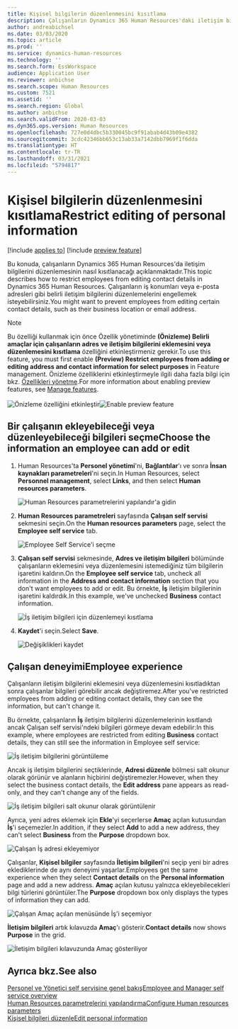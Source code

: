 ```yaml
---
title: Kişisel bilgilerin düzenlenmesini kısıtlama
description: Çalışanların Dynamics 365 Human Resources'daki iletişim bilgilerini düzenlemelerini kısıtlayın.
author: andreabichsel
ms.date: 03/03/2020
ms.topic: article
ms.prod: ''
ms.service: dynamics-human-resources
ms.technology: ''
ms.search.form: EssWorkspace
audience: Application User
ms.reviewer: anbichse
ms.search.scope: Human Resources
ms.custom: 7521
ms.assetid: ''
ms.search.region: Global
ms.author: anbichse
ms.search.validFrom: 2020-03-03
ms.dyn365.ops.version: Human Resources
ms.openlocfilehash: 727e0d4dbc5b330045bc9f91abab4d43b09e4382
ms.sourcegitcommit: 3cdc42346bb653c13ab33a7142dbb7969f1f6dda
ms.translationtype: HT
ms.contentlocale: tr-TR
ms.lasthandoff: 03/31/2021
ms.locfileid: "5794817"
---
```

# <a name="restrict-editing-of-personal-information"></a><span data-ttu-id="89fae-103">Kişisel bilgilerin düzenlenmesini kısıtlama</span><span class="sxs-lookup"><span data-stu-id="89fae-103">Restrict editing of personal information</span></span>

[!include [applies to](../includes/applies-to-hr.md)]
[!include [preview feature](./includes/preview-feature.md)]

<span data-ttu-id="89fae-104">Bu konuda, çalışanların Dynamics 365 Human Resources'da iletişim bilgilerini düzenlemesinin nasıl kısıtlanacağı açıklanmaktadır.</span><span class="sxs-lookup"><span data-stu-id="89fae-104">This topic describes how to restrict employees from editing contact details in Dynamics 365 Human Resources.</span></span> <span data-ttu-id="89fae-105">Çalışanların iş konumları veya e-posta adresleri gibi belirli iletişim bilgilerini düzenlemelerini engellemek isteyebilirsiniz.</span><span class="sxs-lookup"><span data-stu-id="89fae-105">You might want to prevent employees from editing certain contact details, such as their business location or email address.</span></span>

> [!NOTE]
> <span data-ttu-id="89fae-106">Bu özelliği kullanmak için önce Özellik yönetiminde **(Önizleme) Belirli amaçlar için çalışanların adres ve iletişim bilgilerini eklemesini veya düzenlemesini kısıtlama** özelliğini etkinleştirmeniz gerekir.</span><span class="sxs-lookup"><span data-stu-id="89fae-106">To use this feature, you must first enable **(Preview) Restrict employees from adding or editing address and contact information for select purposes** in Feature management.</span></span> <span data-ttu-id="89fae-107">Önizleme özelliklerini etkinleştirmeyle ilgili daha fazla bilgi için bkz. [Özellikleri yönetme](hr-admin-manage-features.md).</span><span class="sxs-lookup"><span data-stu-id="89fae-107">For more information about enabling preview features, see [Manage features](hr-admin-manage-features.md).</span></span><br><br><span data-ttu-id="89fae-108">![Önizleme özelliğini etkinleştir](./media/hr-employee-self-service-restrict-enable.png)</span><span class="sxs-lookup"><span data-stu-id="89fae-108">![Enable preview feature](./media/hr-employee-self-service-restrict-enable.png)</span></span>

## <a name="choose-the-information-an-employee-can-add-or-edit"></a><span data-ttu-id="89fae-109">Bir çalışanın ekleyebileceği veya düzenleyebileceği bilgileri seçme</span><span class="sxs-lookup"><span data-stu-id="89fae-109">Choose the information an employee can add or edit</span></span>

1. <span data-ttu-id="89fae-110">Human Resources'ta **Personel yönetimi**'ni, **Bağlantılar**'ı ve sonra **İnsan kaynakları parametreleri**'ni seçin.</span><span class="sxs-lookup"><span data-stu-id="89fae-110">In Human Resources, select **Personnel management**, select **Links**, and then select **Human resources parameters**.</span></span>

   ![Human Resources parametrelerini yapılandır'a gidin](./media/hr-employee-self-service-human-resources-parameters.png)

2. <span data-ttu-id="89fae-112">**Human Resources parametreleri** sayfasında **Çalışan self servisi** sekmesini seçin.</span><span class="sxs-lookup"><span data-stu-id="89fae-112">On the **Human resources parameters** page, select the **Employee self service** tab.</span></span>

   ![Employee Self Service'i seçme](./media/hr-employee-self-service-tab.png)

3. <span data-ttu-id="89fae-114">**Çalışan self servisi** sekmesinde, **Adres ve iletişim bilgileri** bölümünde çalışanların eklemesini veya düzenlemesini istemediğiniz tüm bilgilerin işaretini kaldırın.</span><span class="sxs-lookup"><span data-stu-id="89fae-114">On the **Employee self service** tab, uncheck all information in the **Address and contact information** section that you don't want employees to add or edit.</span></span> <span data-ttu-id="89fae-115">Bu örnekte, **İş** iletişim bilgilerinin işaretini kaldırdık.</span><span class="sxs-lookup"><span data-stu-id="89fae-115">In this example, we've unchecked **Business** contact information.</span></span>

   ![İş iletişim bilgileri için düzenlemeyi kısıtlama](./media/hr-employee-self-service-restrict-business.png)

4. <span data-ttu-id="89fae-117">**Kaydet**'i seçin.</span><span class="sxs-lookup"><span data-stu-id="89fae-117">Select **Save**.</span></span>

   ![Değişiklikleri kaydet](./media/hr-employee-self-service-restrict-save.png)

## <a name="employee-experience"></a><span data-ttu-id="89fae-119">Çalışan deneyimi</span><span class="sxs-lookup"><span data-stu-id="89fae-119">Employee experience</span></span>

<span data-ttu-id="89fae-120">Çalışanların iletişim bilgilerini eklemesini veya düzenlemesini kısıtladıktan sonra çalışanlar bilgileri görebilir ancak değiştiremez.</span><span class="sxs-lookup"><span data-stu-id="89fae-120">After you've restricted employees from adding or editing contact details, they can see the information, but can't change it.</span></span>

<span data-ttu-id="89fae-121">Bu örnekte, çalışanların **İş** iletişim bilgilerini düzenlemelerinin kısıtlandı ancak Çalışan self servisi'ndeki bilgileri görmeye devam edebilir:</span><span class="sxs-lookup"><span data-stu-id="89fae-121">In this example, where employees are restricted from editing **Business** contact details, they can still see the information in Employee self service:</span></span>

![İş iletişim bilgilerini görüntüleme](./media/hr-employee-self-service-restrict-view.png)

<span data-ttu-id="89fae-123">Ancak iş iletişim bilgilerini seçtiklerinde, **Adresi düzenle** bölmesi salt okunur olarak görünür ve alanların hiçbirini değiştiremezler.</span><span class="sxs-lookup"><span data-stu-id="89fae-123">However, when they select the business contact details, the **Edit address** pane appears as read-only, and they can't change any of the fields.</span></span>

![İş iletişim bilgileri salt okunur olarak görüntülenir](./media/hr-employee-self-service-restrict-read-only.png)

<span data-ttu-id="89fae-125">Ayrıca, yeni adres eklemek için **Ekle**'yi seçerlerse **Amaç** açılan kutusundan **İş**'i seçemezler.</span><span class="sxs-lookup"><span data-stu-id="89fae-125">In addition, if they select **Add** to add a new address, they can't select **Business** from the **Purpose** dropdown box.</span></span>

![Çalışan İş adresi ekleyemiyor](./media/hr-employee-self-service-restrict-add.png)

<span data-ttu-id="89fae-127">Çalışanlar, **Kişisel bilgiler** sayfasında **İletişim bilgileri**'ni seçip yeni bir adres eklediklerinde de aynı deneyimi yaşarlar.</span><span class="sxs-lookup"><span data-stu-id="89fae-127">Employees get the same experience when they select **Contact details** on the **Personal information** page and add a new address.</span></span> <span data-ttu-id="89fae-128">**Amaç** açılan kutusu yalnızca ekleyebilecekleri bilgi türlerini görüntüler.</span><span class="sxs-lookup"><span data-stu-id="89fae-128">The **Purpose** dropdown box only displays the types of information they can add.</span></span> 

![Çalışan Amaç açılan menüsünde İş'i seçemiyor](./media/hr-employee-self-service-restrict-purpose.png)

<span data-ttu-id="89fae-130">**İletişim bilgileri** artık kılavuzda **Amaç**'ı gösterir.</span><span class="sxs-lookup"><span data-stu-id="89fae-130">**Contact details** now shows **Purpose** in the grid.</span></span>

![İletişim bilgileri kılavuzunda Amaç gösteriliyor](./media/hr-employee-self-service-restrict-purpose-grid.png)

## <a name="see-also"></a><span data-ttu-id="89fae-132">Ayrıca bkz.</span><span class="sxs-lookup"><span data-stu-id="89fae-132">See also</span></span>

[<span data-ttu-id="89fae-133">Personel ve Yönetici self servisine genel bakış</span><span class="sxs-lookup"><span data-stu-id="89fae-133">Employee and Manager self service overview</span></span>](hr-employee-manager-self-service-overview.md)<br>
[<span data-ttu-id="89fae-134">Human Resources parametrelerini yapılandırma</span><span class="sxs-lookup"><span data-stu-id="89fae-134">Configure Human resources parameters</span></span>](hr-setup-parameters.md)<br>
[<span data-ttu-id="89fae-135">Kişisel bilgileri düzenle</span><span class="sxs-lookup"><span data-stu-id="89fae-135">Edit personal information</span></span>](hr-employee-manager-self-service-edit-personal-information.md)